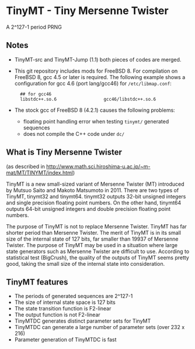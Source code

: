 # TinyMT - Tiny Mersenne Twister

A 2^127-1 period PRNG

## Notes

* TinyMT-src and TinyMT-Jump (1.1) both pieces of codes are merged.

* This git repository includes mods for FreeBSD 8. For compilation on FreeBSD 8,
  gcc 4.5 or later is required.
  The following example shows a configuration for gcc 4.6 (port lang/gcc46) for
  <code>/etc/libmap.conf</code>:

        ## for gcc46
        libstdc++.so.6                  gcc46/libstdc++.so.6

* The stock gcc of FreeBSD 8 (4.2.1) causes the following problems:
    * floating point handling error when testing <code>tinymt/</code> generated sequences
    * does not compile the C++ code under <code>dc/</code> 

## What is Tiny Mersenne Twister

(as described in <http://www.math.sci.hiroshima-u.ac.jp/~m-mat/MT/TINYMT/index.html>)

TinyMT is a new small-sized variant of Mersenne Twister (MT) introduced by
Mutsuo Saito and Makoto Matsumoto in 2011. There are two types of TinyMT,
tinymt32 and tinymt64. tinymt32 outputs 32-bit unsigned integers and single
precision floating point numbers. On the other hand, tinymt64 outputs 64-bit
unsigned integers and double precision floating point numbers.

The purpose of TinyMT is not to replace Mersenne Twister. TinyMT has far
shorter period than Mersenne Twister. The merit of TinyMT is in its small size
of the internal state of 127 bits, far smaller than 19937 of Mersenne Twister.
The purpose of TinyMT may be used in a situation where large state generators
such as Mersenne Twister are difficult to use. According to statistical test
(BigCrush), the quality of the outputs of TinyMT seems pretty good, taking the
small size of the internal state into consideration.

## TinyMT features

* The periods of generated sequences are 2^127-1
* The size of internal state space is 127 bits
* The state transition function is F2-linear
* The output function is not F2-linear
* TinyMTDC generates distinct parameter sets for TinyMT
* TinyMTDC can generate a large number of parameter sets (over 232 x 216)
* Parameter generation of TinyMTDC is fast
